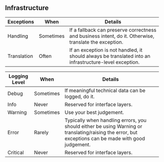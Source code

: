 ## Infrastructure
| Exceptions | When | Details |
|----------|----------|----------|
| Handling  | Sometimes  | If a fallback can preserve correctness and business intent, do it. Otherwise, translate the exception.  |
| Translation  | Often  | If an exception is not handled, it should always be translated into an infrastructure-level exception.  |

| Logging Level | When | Details |
|----------|----------|----------|
| Debug  | Sometimes  | If meaningful technical data can be logged, do it.  |
| Info  | Never  | Reserved for interface layers.  |
| Warning  | Sometimes  | Use your best judgement. |
| Error  | Rarely  | Typically when handling errors, you should either be using Warning or translating/raising the error, but exceptions can be made with good judgement.  |
| Critical  | Never  | Reserved for interface layers.  |